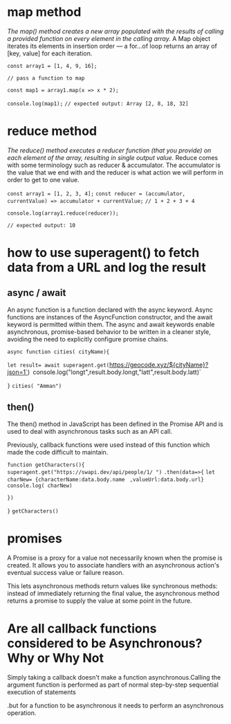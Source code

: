 
#  map method

 *The map() method creates a new array populated with the results of calling a*
  *provided function on every element in the calling array.*
  A Map object iterates its elements in insertion order — a for...of loop returns an array of [key, value] for each iteration.

`const array1 = [1, 4, 9, 16];`

`// pass a function to map`

`const map1 = array1.map(x => x * 2);`

`console.log(map1);`
`// expected output: Array [2, 8, 18, 32]`



#  reduce method
 
*The reduce() method executes a reducer function (that you provide) on each* *element of the array, resulting in single output value.*
Reduce comes with some terminology such as reducer & accumulator. The accumulator is the value that we end with and the reducer is what action we will perform in order to get to one value.

`const array1 = [1, 2, 3, 4];`
`const reducer = (accumulator, currentValue) => accumulator + currentValue;`
`// 1 + 2 + 3 + 4`

`console.log(array1.reduce(reducer));`

`// expected output: 10`

#  how to use superagent() to fetch data from a URL and log the result

## async / await


An async function is a function declared with the async keyword. Async functions are instances of the AsyncFunction constructor, and the await keyword is permitted within them. The async and await keywords enable asynchronous, promise-based behavior to be written in a cleaner style, avoiding the need to explicitly configure promise chains.

 `async function cities( cityName){`

`let result= await superagent.get(`https://geocode.xyz/${cityName}?json=1`)`
`console.log("longt",result.body.longt,"latt",result.body.latt)`

 `}`
  `cities( "Amman")`
## then()


 The then() method in JavaScript has been defined in the Promise API and is used to deal with asynchronous tasks such as an API call. 
 
 Previously, callback functions were used instead of this function which made the code difficult to maintain.

 [](https://miro.medium.com/max/700/0*DWhzyIKngpmwYoDR.png)


  `function getCharacters(){`
  `superagent.get("https://swapi.dev/api/people/1/ ")`
  `.then(data=>{`
  `let charNew= {characterName:data.body.name`
  ` ,valueUrl:data.body.url}`
  `console.log( charNew)`

  `})`
 

`}`
`getCharacters()`


# promises

A Promise is a proxy for a value not necessarily known when the promise is created. It allows you to associate handlers with an asynchronous action's eventual success value or failure reason.

 This lets asynchronous methods return values like synchronous methods: instead of immediately returning the final value, the asynchronous method returns a promise to supply the value at some point in the future.

 [](https://mdn.mozillademos.org/files/15911/promises.png)

#  Are all callback functions considered to be Asynchronous? Why or Why Not
 


 Simply taking a callback doesn't make a function asynchronous.Calling the argument function is performed as part of normal step-by-step sequential execution of statements 
 
 .but for a function to be asynchronous it needs to perform an asynchronous operation.




